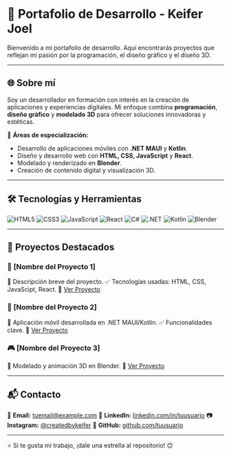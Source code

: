 # 🚀 Portafolio de Desarrollo - Keifer Joel

Bienvenido a mi portafolio de desarrollo. Aquí encontrarás proyectos que reflejan mi pasión por la programación, el diseño gráfico y el diseño 3D.

---

## 🌐 Sobre mí
Soy un desarrollador en formación con interés en la creación de aplicaciones y experiencias digitales. Mi enfoque combina **programación**, **diseño gráfico** y **modelado 3D** para ofrecer soluciones innovadoras y estéticas.

📌 **Áreas de especialización:**
- Desarrollo de aplicaciones móviles con **.NET MAUI** y **Kotlin**.
- Diseño y desarrollo web con **HTML, CSS, JavaScript** y **React**.
- Modelado y renderizado en **Blender**.
- Creación de contenido digital y visualización 3D.

---

## 🛠 Tecnologías y Herramientas

![HTML5](https://img.shields.io/badge/HTML5-%23E34F26.svg?style=for-the-badge&logo=html5&logoColor=white)
![CSS3](https://img.shields.io/badge/CSS3-%231572B6.svg?style=for-the-badge&logo=css3&logoColor=white)
![JavaScript](https://img.shields.io/badge/JavaScript-%23F7DF1E.svg?style=for-the-badge&logo=javascript&logoColor=black)
![React](https://img.shields.io/badge/React-%2361DAFB.svg?style=for-the-badge&logo=react&logoColor=black)
![C#](https://img.shields.io/badge/C%23-%23239120.svg?style=for-the-badge&logo=c-sharp&logoColor=white)
![.NET](https://img.shields.io/badge/.NET-%235C2D91.svg?style=for-the-badge&logo=dotnet&logoColor=white)
![Kotlin](https://img.shields.io/badge/Kotlin-%230095D5.svg?style=for-the-badge&logo=kotlin&logoColor=white)
![Blender](https://img.shields.io/badge/Blender-%23F5792A.svg?style=for-the-badge&logo=blender&logoColor=white)

---

## 📂 Proyectos Destacados

### 🎨 **[Nombre del Proyecto 1]**
📌 Descripción breve del proyecto.
✅ Tecnologías usadas: HTML, CSS, JavaScipt, React.
🔗 [Ver Proyecto](https://keiferjoel.wuaze.com/?i=1)

### 📱 **[Nombre del Proyecto 2]**
📌 Aplicación móvil desarrollada en .NET MAUI/Kotlin.
✅ Funcionalidades clave.
🔗 [Ver Proyecto](https://www.behance.net/gallery/216372631/K-Player-Concept-UIUX-Design-App-Design)

### 🎮 **[Nombre del Proyecto 3]**
📌 Modelado y animación 3D en Blender.
🔗 [Ver Proyecto](https://github.com/KeiferJoel/Pixel_Game_Web)


---

## 📬 Contacto
📧 **Email:** [tuemail@example.com](joelalbertopichardoalayon@gmail.com)
🔗 **LinkedIn:** [linkedin.com/in/tuusuario](https://www.linkedin.com/in/joel-pichardo/)
📷 **Instagram:** [@createdbykeifer](https://instagram.com/createdbykeifer)
🐙 **GitHub:** [github.com/tuusuario](https://github.com/KeiferJoel)

---

⭐ Si te gusta mi trabajo, ¡dale una estrella al repositorio! 😊
